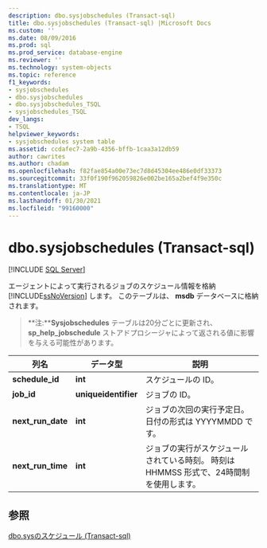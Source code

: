 ```yaml
---
description: dbo.sysjobschedules (Transact-sql)
title: dbo.sysjobschedules (Transact-sql) |Microsoft Docs
ms.custom: ''
ms.date: 08/09/2016
ms.prod: sql
ms.prod_service: database-engine
ms.reviewer: ''
ms.technology: system-objects
ms.topic: reference
f1_keywords:
- sysjobschedules
- dbo.sysjobschedules
- dbo.sysjobschedules_TSQL
- sysjobschedules_TSQL
dev_langs:
- TSQL
helpviewer_keywords:
- sysjobschedules system table
ms.assetid: ccdafec7-2a9b-4356-bffb-1caa3a12db59
author: cawrites
ms.author: chadam
ms.openlocfilehash: f82fae854a00e73ec7d8d45304ee486e0df33373
ms.sourcegitcommit: 33f0f190f962059826e002be165a2bef4f9e350c
ms.translationtype: MT
ms.contentlocale: ja-JP
ms.lasthandoff: 01/30/2021
ms.locfileid: "99160000"
---
```

# <a name="dbosysjobschedules-transact-sql"></a>dbo.sysjobschedules (Transact-sql)
[!INCLUDE [SQL Server](../../includes/applies-to-version/sqlserver.md)]

  エージェントによって実行されるジョブのスケジュール情報を格納 [!INCLUDE[ssNoVersion](../../includes/ssnoversion-md.md)] します。 このテーブルは、 **msdb** データベースに格納されます。  
  
> **注:****Sysjobschedules** テーブルは20分ごとに更新され、 **sp_help_jobschedule** ストアドプロシージャによって返される値に影響を与える可能性があります。  
  
|列名|データ型|説明|  
|-----------------|---------------|-----------------|  
|**schedule_id**|**int**|スケジュールの ID。|  
|**job_id**|**uniqueidentifier**|ジョブの ID。|  
|**next_run_date**|**int**|ジョブの次回の実行予定日。 日付の形式は YYYYMMDD です。|  
|**next_run_time**|**int**|ジョブの実行がスケジュールされている時刻。 時刻は HHMMSS 形式で、24時間制を使用します。|  
  
## <a name="see-also"></a>参照  
 [dbo.sysのスケジュール &#40;Transact-sql&#41;](../../relational-databases/system-tables/dbo-sysschedules-transact-sql.md)  
  
  
